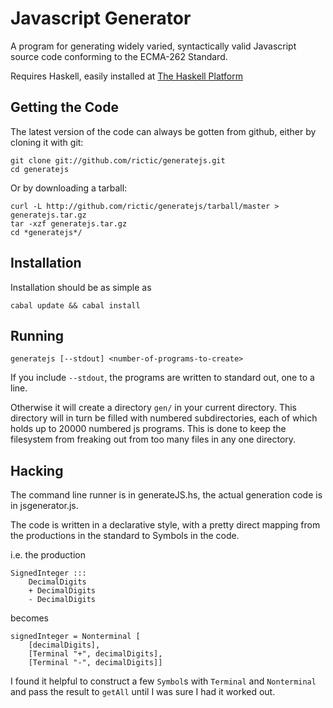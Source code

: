 Javascript Generator
====================

A program for generating widely varied, syntactically valid Javascript source code conforming to the ECMA-262 Standard.

Requires Haskell, easily installed at [The Haskell Platform](http://hackage.haskell.org/platform/)

Getting the Code
----------------

The latest version of the code can always be gotten from github, either by cloning it with git:

    git clone git://github.com/rictic/generatejs.git
    cd generatejs
    
Or by downloading a tarball:

    curl -L http://github.com/rictic/generatejs/tarball/master > generatejs.tar.gz
    tar -xzf generatejs.tar.gz
    cd *generatejs*/
    
Installation
------------

Installation should be as simple as

    cabal update && cabal install

Running
-------

    generatejs [--stdout] <number-of-programs-to-create>

If you include `--stdout`, the programs are written to standard out, one to a line.

Otherwise it will create a directory `gen/` in your current directory.  This directory will in turn be filled with numbered subdirectories, each of which holds up to 20000 numbered js programs.  This is done to keep the filesystem from freaking out from too many files in any one directory.


Hacking
-------

The command line runner is in generateJS.hs, the actual generation code is in jsgenerator.js.

The code is written in a declarative style, with a pretty direct mapping from the productions in the standard to Symbols in the code.

i.e. the production

    SignedInteger ::: 
        DecimalDigits
        + DecimalDigits
        - DecimalDigits

becomes

    signedInteger = Nonterminal [
        [decimalDigits],
        [Terminal "+", decimalDigits],
        [Terminal "-", decimalDigits]]

I found it helpful to construct a few `Symbol`s with `Terminal` and `Nonterminal` and pass the result to `getAll` until I was sure I had it worked out.
